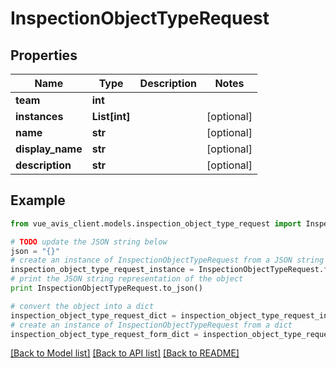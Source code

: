 # InspectionObjectTypeRequest


## Properties

Name | Type | Description | Notes
------------ | ------------- | ------------- | -------------
**team** | **int** |  |
**instances** | **List[int]** |  | [optional]
**name** | **str** |  | [optional]
**display_name** | **str** |  | [optional]
**description** | **str** |  | [optional]

## Example

```python
from vue_avis_client.models.inspection_object_type_request import InspectionObjectTypeRequest

# TODO update the JSON string below
json = "{}"
# create an instance of InspectionObjectTypeRequest from a JSON string
inspection_object_type_request_instance = InspectionObjectTypeRequest.from_json(json)
# print the JSON string representation of the object
print InspectionObjectTypeRequest.to_json()

# convert the object into a dict
inspection_object_type_request_dict = inspection_object_type_request_instance.to_dict()
# create an instance of InspectionObjectTypeRequest from a dict
inspection_object_type_request_form_dict = inspection_object_type_request.from_dict(inspection_object_type_request_dict)
```
[[Back to Model list]](..#documentation-for-models) [[Back to API list]](..#documentation-for-api-endpoints) [[Back to README]](..)
